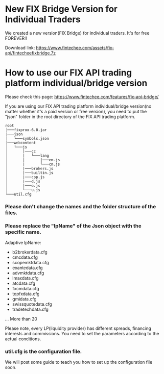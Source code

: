 # New FIX Bridge Version for Individual Traders
We created a new version(FIX Bridge) for individual traders. It's for free FOREVER!!

Download link: https://www.fintechee.com/assets/fix-api/fintecheefixbridge.7z

# How to use our FIX API trading platform individual/bridge version
Please check this page:
https://www.fintechee.com/features/fix-api-bridge/

If you are using our FIX API trading platform individual/bridge version(no matter whether it's a paid version or free version), you need to put the "json" folder in the root directory of the FIX API trading platform.

```
root
│───fixprox-6.0.jar
|───json
│   └───symbols.json
|───webcontent
│   └───js
│       |───cc
│       |   └───lang
│       |       |───en.js
│       |       └───cn.js
│       |───brokers.js
│       |───builtin.js
│       |───cpp.js
│       |───d.js
│       |───o.js
│       └───u.js
└───util.cfg
```

### Please don't change the names and the folder structure of the files.

### Please replace the "lpName" of the Json object with the specific name.

Adaptive lpName:

* b2brokerdata.cfg
* cmcdata.cfg
* scopemktdata.cfg
* exantedata.cfg
* advmktdata.cfg
* lmaxdata.cfg
* atcdata.cfg
* fxcmdata.cfg
* topfxdata.cfg
* gmidata.cfg
* swissquotedata.cfg
* tradetechdata.cfg

... More than 20

Please note, every LP(liquidity provider) has different spreads, financing interests and commissions. You need to set the parameters according to the actual conditions.

### util.cfg is the configuration file.

We will post some guide to teach you how to set up the configuration file soon.
